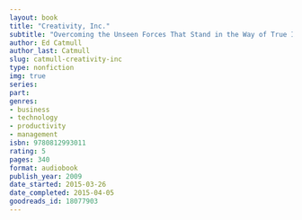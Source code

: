 ```yaml
---
layout: book
title: "Creativity, Inc."
subtitle: "Overcoming the Unseen Forces That Stand in the Way of True Inspiration"
author: Ed Catmull
author_last: Catmull
slug: catmull-creativity-inc
type: nonfiction
img: true
series: 
part: 
genres:
- business
- technology
- productivity
- management
isbn: 9780812993011
rating: 5
pages: 340
format: audiobook
publish_year: 2009
date_started: 2015-03-26
date_completed: 2015-04-05
goodreads_id: 18077903
---
```

